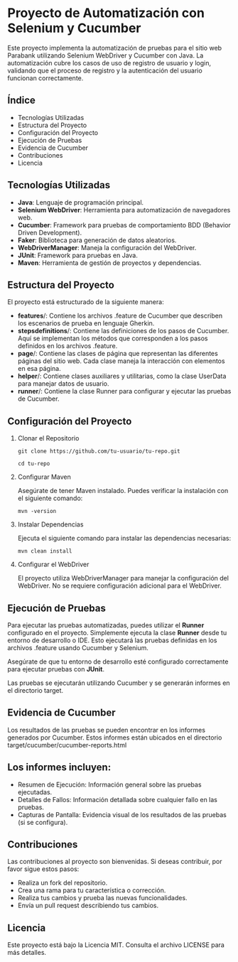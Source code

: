 # Proyecto de Automatización con Selenium y Cucumber

Este proyecto implementa la automatización de pruebas para el sitio web Parabank utilizando Selenium WebDriver y
Cucumber con Java. La automatización cubre los casos de uso de registro de usuario y login, validando que el proceso de
registro y la autenticación del usuario funcionan correctamente.

## Índice

- Tecnologías Utilizadas
- Estructura del Proyecto
- Configuración del Proyecto
- Ejecución de Pruebas
- Evidencia de Cucumber
- Contribuciones
- Licencia

## Tecnologías Utilizadas

- **Java**: Lenguaje de programación principal.
- **Selenium WebDriver**: Herramienta para automatización de navegadores web.
- **Cucumber**: Framework para pruebas de comportamiento BDD (Behavior Driven Development).
- **Faker**: Biblioteca para generación de datos aleatorios.
- **WebDriverManager**: Maneja la configuración del WebDriver.
- **JUnit**: Framework para pruebas en Java.
- **Maven**: Herramienta de gestión de proyectos y dependencias.

## Estructura del Proyecto

El proyecto está estructurado de la siguiente manera:

- **features**/: Contiene los archivos .feature de Cucumber que describen los escenarios de prueba en lenguaje Gherkin.
- **stepsdefinitions**/: Contiene las definiciones de los pasos de Cucumber. Aquí se implementan los métodos que
  corresponden a los pasos definidos en los archivos .feature.
- **page**/: Contiene las clases de página que representan las diferentes páginas del sitio web. Cada clase maneja la
  interacción con elementos en esa página.
- **helper**/: Contiene clases auxiliares y utilitarias, como la clase UserData para manejar datos de usuario.
- **runner**/: Contiene la clase Runner para configurar y ejecutar las pruebas de Cucumber.

## Configuración del Proyecto

1. Clonar el Repositorio

   `git clone https://github.com/tu-usuario/tu-repo.git`

   `cd tu-repo`


2. Configurar Maven

   Asegúrate de tener Maven instalado. Puedes verificar la instalación con el siguiente comando:

   `mvn -version`


3. Instalar Dependencias

   Ejecuta el siguiente comando para instalar las dependencias necesarias:

   `mvn clean install`


4. Configurar el WebDriver

   El proyecto utiliza WebDriverManager para manejar la configuración del WebDriver. No se requiere configuración
   adicional
   para el WebDriver.

## Ejecución de Pruebas

Para ejecutar las pruebas automatizadas, puedes utilizar el **Runner** configurado en el proyecto.
Simplemente ejecuta la clase **Runner** desde tu entorno de desarrollo o IDE. Esto ejecutará las pruebas definidas
en los archivos .feature usando Cucumber y Selenium.

Asegúrate de que tu entorno de desarrollo esté configurado correctamente para ejecutar pruebas con **JUnit**.

Las pruebas se ejecutarán utilizando Cucumber y se generarán informes en el directorio target.

## Evidencia de Cucumber

Los resultados de las pruebas se pueden encontrar en los informes generados por Cucumber. Estos informes están ubicados
en el directorio target/cucumber/cucumber-reports.html

## Los informes incluyen:

- Resumen de Ejecución: Información general sobre las pruebas ejecutadas.
- Detalles de Fallos: Información detallada sobre cualquier fallo en las pruebas.
- Capturas de Pantalla: Evidencia visual de los resultados de las pruebas (si se configura).

## Contribuciones

Las contribuciones al proyecto son bienvenidas. Si deseas contribuir, por favor sigue estos pasos:

- Realiza un fork del repositorio.
- Crea una rama para tu característica o corrección.
- Realiza tus cambios y prueba las nuevas funcionalidades.
- Envía un pull request describiendo tus cambios.

## Licencia

Este proyecto está bajo la Licencia MIT. Consulta el archivo LICENSE para más detalles.